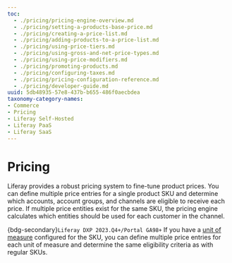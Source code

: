 ```yaml
---
toc:
  - ./pricing/pricing-engine-overview.md
  - ./pricing/setting-a-products-base-price.md
  - ./pricing/creating-a-price-list.md
  - ./pricing/adding-products-to-a-price-list.md
  - ./pricing/using-price-tiers.md
  - ./pricing/using-gross-and-net-price-types.md
  - ./pricing/using-price-modifiers.md
  - ./pricing/promoting-products.md
  - ./pricing/configuring-taxes.md
  - ./pricing/pricing-configuration-reference.md
  - ./pricing/developer-guide.md
uuid: 5db48935-57e8-437b-b655-486f0aecbdea
taxonomy-category-names:
- Commerce
- Pricing
- Liferay Self-Hosted
- Liferay PaaS
- Liferay SaaS
---
```


# Pricing

Liferay provides a robust pricing system to fine-tune product prices. You can define multiple price entries for a single product SKU and determine which accounts, account groups, and channels are eligible to receive each price. If multiple price entities exist for the same SKU, the pricing engine calculates which entities should be used for each customer in the channel.

{bdg-secondary}`Liferay DXP 2023.Q4+/Portal GA98+` If you have a [unit of measure](./product-management/creating-and-managing-products/products/units-of-measure.md) configured for the SKU, you can define multiple price entries for each unit of measure and determine the same eligibility criteria as with regular SKUs.
